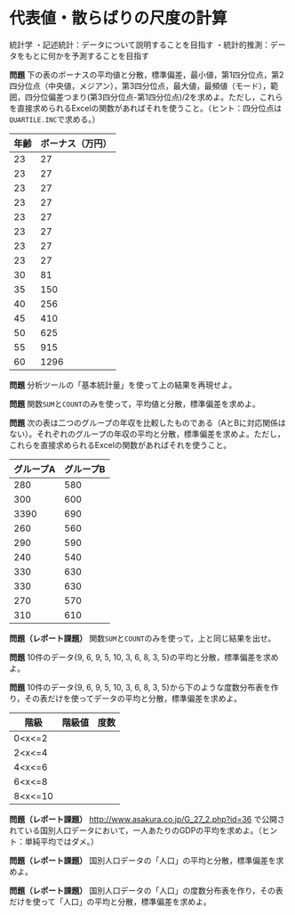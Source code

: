 #  代表値・散らばりの尺度の計算


統計学
・記述統計：データについて説明することを目指す
・統計的推測：データをもとに何かを予測することを目指す


**問題** 下の表のボーナスの平均値と分散，標準偏差，最小値，第1四分位点，第2四分位点（中央値，メジアン），第3四分位点，最大値，最頻値（モード），範囲，四分位偏差つまり(第3四分位点-第1四分位点)/2を求めよ。ただし，これらを直接求められるExcelの関数があればそれを使うこと。（ヒント：四分位点は`QUARTILE.INC`で求める。）

|年齢|ボーナス（万円）|
|-|-|
|23|27|
|23|27|
|23|27|
|23|27|
|23|27|
|23|27|
|23|27|
|23|27|
|30|81|
|35|150|
|40|256|
|45|410|
|50|625|
|55|915|
|60|1296|

**問題** 分析ツールの「基本統計量」を使って上の結果を再現せよ。

**問題** 関数`SUM`と`COUNT`のみを使って，平均値と分散，標準偏差を求めよ。

**問題** 次の表は二つのグループの年収を比較したものである（AとBに対応関係はない）。それぞれのグループの年収の平均と分散，標準偏差を求めよ。ただし，これらを直接求められるExcelの関数があればそれを使うこと。

|グループA|グループB|
|-|-|
280|580|
300|600|
3390|690|
260|560|
290|590|
240|540|
330|630|
330|630|
270|570|
310|610|

**問題（レポート課題）** 関数`SUM`と`COUNT`のみを使って，上と同じ結果を出せ。

**問題** 10件のデータ{9, 6, 9, 5, 10, 3, 6, 8, 3, 5}の平均と分散，標準偏差を求めよ。

**問題** 10件のデータ{9, 6, 9, 5, 10, 3, 6, 8, 3, 5}から下のような度数分布表を作り，その表だけを使ってデータの平均と分散，標準偏差を求めよ。

|階級|階級値|度数|
|-|-|-|
|0<x<=2|||
|2<x<=4|||
|4<x<=6|||
|6<x<=8|||
|8<x<=10|||

**問題（レポート課題）** http://www.asakura.co.jp/G_27_2.php?id=36 で公開されている国別人口データにおいて，一人あたりのGDPの平均を求めよ。（ヒント：単純平均ではダメ。）

**問題（レポート課題）** 国別人口データの「人口」の平均と分散，標準偏差を求めよ。

**問題（レポート課題）** 国別人口データの「人口」の度数分布表を作り，その表だけを使って「人口」の平均と分散，標準偏差を求めよ。
